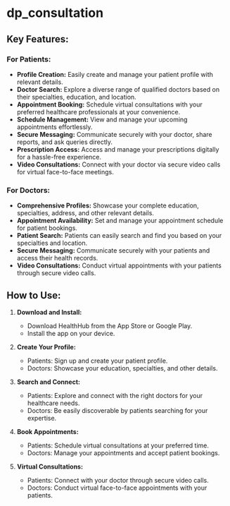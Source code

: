 # dp_consultation

## Key Features:

### For Patients:
- **Profile Creation:** Easily create and manage your patient profile with relevant details.
- **Doctor Search:** Explore a diverse range of qualified doctors based on their specialties, education, and location.
- **Appointment Booking:** Schedule virtual consultations with your preferred healthcare professionals at your convenience.
- **Schedule Management:** View and manage your upcoming appointments effortlessly.
- **Secure Messaging:** Communicate securely with your doctor, share reports, and ask queries directly.
- **Prescription Access:** Access and manage your prescriptions digitally for a hassle-free experience.
- **Video Consultations:** Connect with your doctor via secure video calls for virtual face-to-face meetings.

### For Doctors:
- **Comprehensive Profiles:** Showcase your complete education, specialties, address, and other relevant details.
- **Appointment Availability:** Set and manage your appointment schedule for patient bookings.
- **Patient Search:** Patients can easily search and find you based on your specialties and location.
- **Secure Messaging:** Communicate securely with your patients and access their health records.
- **Video Consultations:** Conduct virtual appointments with your patients through secure video calls.

## How to Use:

1. **Download and Install:**
   - Download HealthHub from the App Store or Google Play.
   - Install the app on your device.

2. **Create Your Profile:**
   - Patients: Sign up and create your patient profile.
   - Doctors: Showcase your education, specialties, and other details.

3. **Search and Connect:**
   - Patients: Explore and connect with the right doctors for your healthcare needs.
   - Doctors: Be easily discoverable by patients searching for your expertise.

4. **Book Appointments:**
   - Patients: Schedule virtual consultations at your preferred time.
   - Doctors: Manage your appointments and accept patient bookings.

5. **Virtual Consultations:**
   - Patients: Connect with your doctor through secure video calls.
   - Doctors: Conduct virtual face-to-face appointments with your patients.
